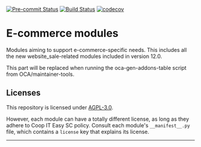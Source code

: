 
<!-- /!\ Non OCA Context : Set here the badge of your runbot / runboat instance. -->
[![Pre-commit Status](https://github.com/coopiteasy/cie-e-commerce/actions/workflows/pre-commit.yml/badge.svg?branch=12.0)](https://github.com/coopiteasy/cie-e-commerce/actions/workflows/pre-commit.yml?query=branch%3A12.0)
[![Build Status](https://github.com/coopiteasy/cie-e-commerce/actions/workflows/test.yml/badge.svg?branch=12.0)](https://github.com/coopiteasy/cie-e-commerce/actions/workflows/test.yml?query=branch%3A12.0)
[![codecov](https://codecov.io/gh/coopiteasy/cie-e-commerce/branch/12.0/graph/badge.svg)](https://codecov.io/gh/coopiteasy/cie-e-commerce)
<!-- /!\ Non OCA Context : Set here the badge of your translation instance. -->

<!-- /!\ do not modify above this line -->

# E-commerce modules

Modules aiming to support e-commerce-specific needs. This includes all the new website_sale-related modules included in version 12.0.

<!-- /!\ do not modify below this line -->

<!-- prettier-ignore-start -->

[//]: # (addons)

This part will be replaced when running the oca-gen-addons-table script from OCA/maintainer-tools.

[//]: # (end addons)

<!-- prettier-ignore-end -->

## Licenses

This repository is licensed under [AGPL-3.0](LICENSE).

However, each module can have a totally different license, as long as they adhere to Coop IT Easy SC
policy. Consult each module's `__manifest__.py` file, which contains a `license` key
that explains its license.

----
<!-- /!\ Non OCA Context : Set here the full description of your organization. -->

